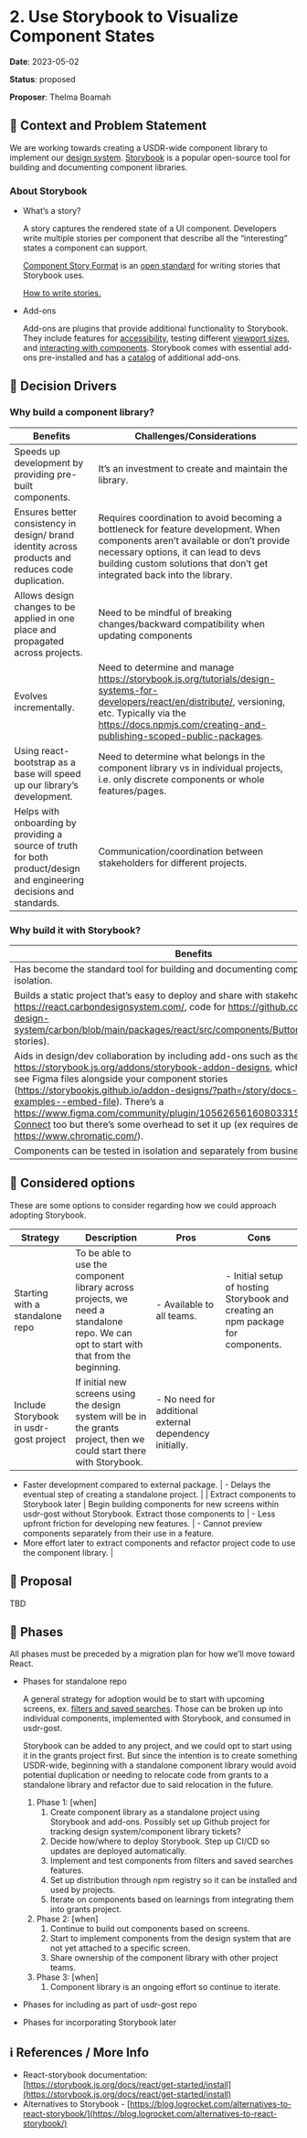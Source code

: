 # 2. Use Storybook to Visualize Component States

**Date**: 2023-05-02

**Status**: proposed <!-- Proposed | Accepted | Rejected | Superceded -->

**Proposer**: Thelma Boamah

## 👀 Context and Problem Statement

We are working towards creating a USDR-wide component library to implement our [design system](https://www.notion.so/Grants-Program-Wiki-44d6252c85344eb3b0077a9eb4f0fc5c).  [Storybook](https://storybook.js.org/) is a popular open-source tool for building and documenting component libraries.

### About Storybook

- What’s a story?

    A story captures the rendered state of a UI component. Developers write multiple stories per component that describe all the “interesting” states a component can support.

    [Component Story Format](https://storybook.js.org/docs/react/api/csf) is an [open standard](https://github.com/ComponentDriven/csf) for writing stories that Storybook uses.

    [How to write stories.](https://storybook.js.org/docs/react/writing-stories/introduction)

- Add-ons

    Add-ons are plugins that provide additional functionality to Storybook. They include features for [accessibility](https://storybook.js.org/addons/@storybook/addon-a11y/), testing different [viewport sizes](https://storybook.js.org/docs/react/essentials/viewport), and [interacting with components](https://storybook.js.org/docs/react/essentials/controls). Storybook comes with essential add-ons pre-installed and has a [catalog](https://storybook.js.org/addons) of additional add-ons.

## 🚗 Decision Drivers

### Why build a component library?

| Benefits | Challenges/Considerations |
| --- | --- |
| Speeds up development by providing pre-built components. | It’s an investment to create and maintain the library. |
| Ensures better consistency in design/ brand identity across products and reduces code duplication. | Requires coordination to avoid becoming a bottleneck for feature development. When components aren’t available or don’t provide necessary options, it can lead to devs building custom solutions that don’t get integrated back into the library. |
| Allows design changes to be applied in one place and propagated across projects. | Need to be mindful of breaking changes/backward compatibility when updating components |
| Evolves incrementally. | Need to determine and manage <https://storybook.js.org/tutorials/design-systems-for-developers/react/en/distribute/>, versioning, etc. Typically via the <https://docs.npmjs.com/creating-and-publishing-scoped-public-packages>.  |
| Using react-bootstrap as a base will speed up our library’s development.  | Need to determine what belongs in the component library vs in individual projects, i.e. only discrete components or whole features/pages. |
| Helps with onboarding by providing a source of truth for both product/design and engineering decisions and standards. | Communication/coordination between stakeholders for different projects. |

### Why build it with Storybook?

| Benefits | Challenges/Considerations |
| --- | --- |
| Has become the standard tool for building and documenting components in isolation. | Need to learn Storybook-specific APIs. |
| Builds a static project that’s easy to deploy and share with stakeholders (ex. <https://react.carbondesignsystem.com/>, code for <https://github.com/carbon-design-system/carbon/blob/main/packages/react/src/components/Button/Button.stories.js> stories). | Decoupling of components and project codebase adds some complexity. |
| Aids in design/dev collaboration by including add-ons such as the <https://storybook.js.org/addons/storybook-addon-designs>, which allows you to see Figma files alongside your component stories (<https://storybookjs.github.io/addon-designs/?path=/story/docs-figma-examples--embed-file>). There’s a <https://www.figma.com/community/plugin/1056265616080331589/Storybook-Connect> too but there’s some overhead to set it up (ex requires deploying using <https://www.chromatic.com/>).  |  |
| Components can be tested in isolation and separately from business logic. |  |

## 🤔 Considered options

These are some options to consider regarding how we could approach adopting Storybook.

| Strategy | Description | Pros | Cons |
| --- | --- | --- | --- |
| Starting with a standalone repo | To be able to use the component library across projects, we need a standalone repo. We can opt to start with that from the beginning. | - Available to all teams. | - Initial setup of hosting Storybook and creating an npm package for components. |
| Include Storybook in usdr-gost project | If initial new screens using the design system will be in the grants project, then we could start there with Storybook. | - No need for additional external dependency initially.

- Faster development compared to external package. | - Delays the eventual step of creating a standalone project.
 |
| Extract components to Storybook later | Begin building components for new screens within usdr-gost without Storybook. Extract those components to  | - Less upfront friction for developing new features. | - Cannot preview components separately from their use in a feature.
- More effort later to extract components and refactor project code to use the component library. |

## 💭 Proposal

TBD

## 🔄 Phases

All phases must be preceded by a migration plan for how we’ll move toward React.

- Phases for standalone repo

    A general strategy for adoption would be to start with upcoming screens, ex. [filters and saved searches](https://www.notion.so/Q2-2023-Search-Filter-Grants-ae92fbe0b92a480da46760dfce6d2f78). Those can be broken up into individual components, implemented with Storybook, and consumed in usdr-gost.

    Storybook can be added to any project, and we could opt to start using it in the grants project first. But since the intention is to create something USDR-wide, beginning with a standalone component library would avoid potential duplication or needing to relocate code from grants to a standalone library and refactor due to said relocation in the future.

    1. Phase 1: [when]  
        1. Create component library as a standalone project using Storybook and add-ons. Possibly set up Github project for tracking design system/component library tickets?
        2. Decide how/where to deploy Storybook. Step up CI/CD so updates are deployed automatically.
        3. Implement and test components from filters and saved searches features.
        4. Set up distribution through npm registry so it can be installed and used by projects.
        5. Iterate on components based on learnings from integrating them into grants project.
    2. Phase 2: [when]
        1. Continue to build out components based on screens.
        2. Start to implement components from the design system that are not yet attached to a specific screen.
        3. Share ownership of the component library with other project teams.
    3. Phase 3: [when]
        1. Component library is an ongoing effort so continue to iterate.
- Phases for including as part of usdr-gost repo

- Phases for incorporating Storybook later

## ℹ️ References / More Info

- React-storybook documentation: [https://storybook.js.org/docs/react/get-started/install](https://storybook.js.org/docs/react/get-started/install)
- Alternatives to Storybook - [https://blog.logrocket.com/alternatives-to-react-storybook/](https://blog.logrocket.com/alternatives-to-react-storybook/)
